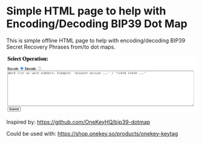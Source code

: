 # Simple HTML page to help with Encoding/Decoding BIP39 Dot Map

This is simple offline HTML page to help with encoding/decoding BIP39 Secret Recovery Phrases from/to dot maps.

![demo](demo.png)

Inspired by: https://github.com/OneKeyHQ/bip39-dotmap

Could be used with: https://shop.onekey.so/products/onekey-keytag